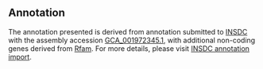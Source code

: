 

Annotation
----------

The annotation presented is derived from annotation submitted to
[INSDC](http://www.insdc.org) with the assembly accession
[GCA\_001972345.1](http://www.ebi.ac.uk/ena/data/view/GCA_001972345.1),
with additional non-coding genes derived from
[Rfam](http://rfam.xfam.org/). For more details, please visit [INSDC
annotation
import](http://ensemblgenomes.org/info/data/insdc_annotation).
